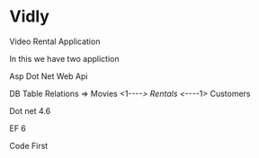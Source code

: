 # Vidly
Video Rental Application 	

In this we have two appliction	

Asp Dot Net Web Api	

DB Table Relations =>   Movies <1----*> Rentals <*----1> Customers

Dot net 4.6

EF 6	

Code First	

